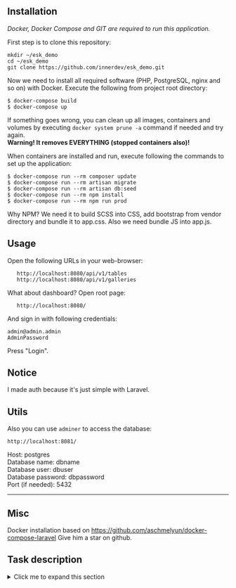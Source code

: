 Installation
------------

*Docker, Docker Compose and GIT are required to run this application.*

First step is to clone this repository:

```
mkdir ~/esk_demo
cd ~/esk_demo
git clone https://github.com/innerdev/esk_demo.git
```

Now we need to install all required software (PHP, PostgreSQL, nginx and so on) with Docker. Execute the following from project root directory:
```
$ docker-compose build
$ docker-compose up
```

If something goes wrong, you can clean up all images, containers and volumes by executing ```docker system prune -a``` command if needed and try again.  
**Warning! It removes EVERYTHING (stopped containers also)!**

When containers are installed and run, execute following the commands to set up the application:
```
$ docker-compose run --rm composer update
$ docker-compose run --rm artisan migrate
$ docker-compose run --rm artisan db:seed
$ docker-compose run --rm npm install
$ docker-compose run --rm npm run prod
```

Why NPM? We need it to build SCSS into CSS, add bootstrap from vendor directory and bundle it to app.css. Also we need bundle JS into app.js.

Usage
---
Open the following URLs in your web-browser:
```
   http://localhost:8080/api/v1/tables
   http://localhost:8080/api/v1/galleries
```
What about dashboard? Open root page:
```
   http://localhost:8080/
```
And sign in with following credentials:
```
admin@admin.admin  
AdminPassword
```
Press "Login".

Notice
---------

I made auth because it's just simple with Laravel. 

Utils
-----
Also you can use ```adminer``` to access the database:
```shell script
http://localhost:8081/
```
Host: postgres  
Database name: dbname  
Database user: dbuser  
Database password: dbpassword  
Port (if needed): 5432  


______

Misc
----
Docker installation based on https://github.com/aschmelyun/docker-compose-laravel
Give him a star on github.

Task description
------
<details>
    <summary>Click me to expand this section</summary>

Тестовое задание Блог
 
Две категории: Новости, Галлерея

Здесь мы можем сделать запросы к 2 урлам и получить json:
 
Для новостей url отдаёт контент json вида:
```json
[{
   "id": <num>,
   "slug": <string>,
   "preview": <img-src>,
   "main_image": <img-src>,
   "created_at": <date>,
   "header": <string>,
   "content": <html>,
}]
```

По этому урл также доступны фильтры по дате, заголовку.
 
Для галлереи url отдаёт контент json вида:
```
[{
  "guid": <uuid>,
  "tags": [{"id": <num>, "name": "tag1"}, {"id": <num>, "name": "tag2"}],
  "img": <img-src>,
  "description": <text>
}]
```
По этому урл также доступен фильтр по тэгам.


Здесь нет никакого REST, должна быть визуальная админка с входом:

В административной части предусмотрен CRUD для обеих страниц().
Редактируемые поля:
 - новостей: контент, заголовок, изображение (может быть использован элемент галлереи), текст юрл;
 - галлереи: описание, картинка, тэги.
 
Для административной части ненужны(!) пользователи, вход только по паролю md5
 
Обязательно использовать:
PostgreSQL 9.6
PHP7
В качестве framework допустим любой из известных
</details>